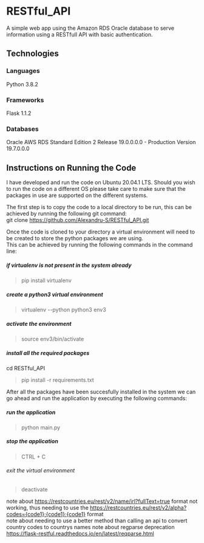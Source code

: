 # RESTful_API

A simple web app using the Amazon RDS Oracle database to serve information using a RESTfull API with basic authentication.

## Technologies
### Languages
Python 3.8.2
### Frameworks
Flask 1.1.2
### Databases
Oracle AWS RDS Standard Edition 2 Release 19.0.0.0.0 - Production
Version 19.7.0.0.0



## Instructions on Running the Code

I have developed and run the code on Ubuntu 20.04.1 LTS. Should you wish to run the code on a different OS please take care to make sure that the packages in use are supported on the different systems.

The first step is to copy the code to a local directory to be run, this can be achieved by running the following git command:  
git clone <https://github.com/Alexandru-S/RESTful_API.git>  

Once the code is cloned to your directory a virtual environment will need to be created to store the python packages we are using.  
This can be achieved by running the following commands in the command line:  
##### if virtualenv is not present in the system already
> pip install virtualenv    
##### create a python3 virtual environment
> virtualenv --python python3 env3
##### activate the environment  
> source env3/bin/activate
##### install all the required packages
cd RESTful_API  
> pip install -r requirements.txt

After all the packages have been succesfully installed in the system we can go ahead and run the application by executing the following commands:  
##### run the application  
> python main.py 
##### stop the application  
> CTRL + C 
###### exit the virtual environment  
> deactivate




note about <https://restcountries.eu/rest/v2/name/irl?fullText=true> format not working, thus needing to use the <https://restcountries.eu/rest/v2/alpha?codes={code1};{code1};{code1}> format  
note about needing to use a better method than calling an api to convert country codes to countrys names
note about regparse deprecation <https://flask-restful.readthedocs.io/en/latest/reqparse.html>